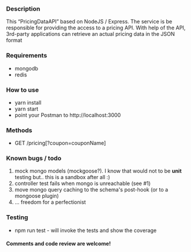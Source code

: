 ### Description

This “PricingDataAPI​” based on NodeJS / Express​. The service is be responsible for providing the access to a pricing API. With help of the API, 3rd-party applications can retrieve an actual pricing data in the JSON​ format

### Requirements

* mongodb
* redis

### How to use

* yarn install 
* yarn start
* point your Postman to http://localhost:3000 

### Methods

* GET /pricing[?coupon=couponName]

### Known bugs / todo

1) mock mongo models (mockgoose?). I know that would not to be **unit** testing but.. this is a sandbox after all :)  
2) controller test fails when mongo is unreachable (see #1)
3) move mongo query caching to the schema's post-hook (or to a mongoose plugin)
4) ... freedom for a perfectionist

### Testing

* npm run test - will invoke the tests and show the coverage

#### Comments and code review are welcome!